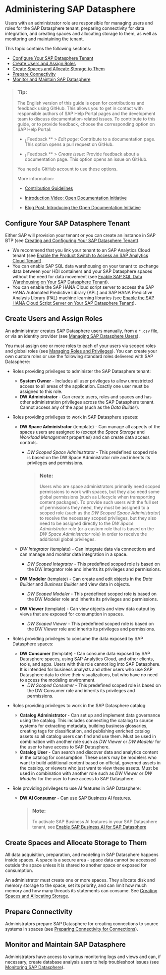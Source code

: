 <!-- loio70ee87c19d3b47459ac7f2c8d4fea48a -->

<link rel="stylesheet" type="text/css" href="css/sap-icons.css"/>

# Administering SAP Datasphere

Users with an administrator role are responsible for managing users and roles for the SAP Datasphere tenant, preparing connectivity for data integration, and creating spaces and allocating storage to them, as well as monitoring and maintaining the tenant.

This topic contains the following sections:

-   [Configure Your SAP Datasphere Tenant](administering-sap-datasphere-70ee87c.md#loio70ee87c19d3b47459ac7f2c8d4fea48a__section_configure)
-   [Create Users and Assign Roles](administering-sap-datasphere-70ee87c.md#loio70ee87c19d3b47459ac7f2c8d4fea48a__section_users_roles)
-   [Create Spaces and Allocate Storage to Them](administering-sap-datasphere-70ee87c.md#loio70ee87c19d3b47459ac7f2c8d4fea48a__section_spaces)
-   [Prepare Connectivity](administering-sap-datasphere-70ee87c.md#loio70ee87c19d3b47459ac7f2c8d4fea48a__section_connectivity)
-   [Monitor and Maintain SAP Datasphere](administering-sap-datasphere-70ee87c.md#loio70ee87c19d3b47459ac7f2c8d4fea48a__section_monitoring)

> ### Tip:  
> The English version of this guide is open for contributions and feedback using GitHub. This allows you to get in contact with responsible authors of SAP Help Portal pages and the development team to discuss documentation-related issues. To contribute to this guide, or to provide feedback, choose the corresponding option on SAP Help Portal:
> 
> -   <span class="SAP-icons-V5"></span> Feedback ** \> *Edit page*: Contribute to a documentation page. This option opens a pull request on GitHub.
> 
> -   <span class="SAP-icons-V5"></span> Feedback ** \> *Create issue*: Provide feedback about a documentation page. This option opens an issue on GitHub.
> 
> 
> You need a GitHub account to use these options.
> 
> More information:
> 
> -   [Contribution Guidelines](https://help.sap.com/docs/open-documentation-initiative/contribution-guidelines/readme.html)
> 
> -   [Introduction Video: Open Documentation Initiative](https://www.youtube.com/watch?v=WJ0oarMlVW4)
> 
> -   [Blog Post: Introducing the Open Documentation Initiative](https://blogs.sap.com/2021/05/20/introducing-the-open-documentation-initiative/)



<a name="loio70ee87c19d3b47459ac7f2c8d4fea48a__section_configure"/>

## Configure Your SAP Datasphere Tenant

Either SAP will provision your tenant or you can create an instance in SAP BTP \(see [Creating and Configuring Your SAP Datasphere Tenant](Creating-and-Configuring-Your-Tenant/creating-and-configuring-your-sap-datasphere-tenant-2f80b57.md)\).

-   We recommend that you link your tenant to an SAP Analytics Cloud tenant \(see [Enable the Product Switch to Access an SAP Analytics Cloud Tenant](Creating-and-Configuring-Your-Tenant/enable-the-product-switch-to-access-an-sap-analytics-cloud-tenant-40db567.md)\).
-   You can enable SAP SQL data warehousing on your tenant to exchange data between your HDI containers and your SAP Datasphere spaces without the need for data movement \(see [Enable SAP SQL Data Warehousing on Your SAP Datasphere Tenant](Creating-and-Configuring-Your-Tenant/enable-sap-sql-data-warehousing-on-your-sap-datasphere-tenant-e9a2878.md)\).
-   You can enable the SAP HANA Cloud script server to access the SAP HANA Automated Predictive Library \(APL\) and SAP HANA Predictive Analysis Library \(PAL\) machine learning libraries \(see [Enable the SAP HANA Cloud Script Server on Your SAP Datasphere Tenant](Creating-and-Configuring-Your-Tenant/enable-the-sap-hana-cloud-script-server-on-your-sap-datasphere-tenant-2871942.md)\).



<a name="loio70ee87c19d3b47459ac7f2c8d4fea48a__section_users_roles"/>

## Create Users and Assign Roles

An administrator creates SAP Datasphere users manually, from a `*.csv` file, or via an identity provider \(see [Managing SAP Datasphere Users](Managing-Users-and-Roles/managing-sap-datasphere-users-4fb82cb.md)\).

You must assign one or more roles to each of your users via scoped roles and global roles \(see [Managing Roles and Privileges](Managing-Users-and-Roles/managing-roles-and-privileges-3740dac.md)\). You can create your own custom roles or use the following standard roles delivered with SAP Datasphere:

-   Roles providing privileges to administer the SAP Datasphere tenant:
    -   **System Owner** - Includes all user privileges to allow unrestricted access to all areas of the application. Exactly one user must be assigned to this role. 
    -   **DW Administrator** - Can create users, roles and spaces and has other administration privileges across the SAP Datasphere tenant. Cannot access any of the apps \(such as the *Data Builder*\). 

-   Roles providing privileges to work in SAP Datasphere spaces:
    -   **DW Space Administrator** \(template\) - Can manage all aspects of the spaces users are assigned to \(except the *Space Storage* and *Workload Management* properties\) and can create data access controls.
        -   *DW Scoped Space Administrator* - This predefined scoped role is based on the DW Space Administrator role and inherits its privileges and permissions.

            > ### Note:  
            > Users who are space administrators primarily need scoped permissions to work with spaces, but they also need some global permissions \(such as Lifecycle when transporting content packages\). To provide such users with the full set of permissions they need, they must be assigned to a scoped role \(such as the *DW Scoped Space Administrator*\) to receive the necessary scoped privileges, but they also need to be assigned directly to the *DW Space Administrator* role \(or a custom role that is based on the *DW Space Administrator* role\) in order to receive the additional global privileges.


    -   *DW Integrator* \(template\) - Can integrate data via connections and can manage and monitor data integration in a space.
        -   *DW Scoped Integrator* - This predefined scoped role is based on the DW Integrator role and inherits its privileges and permissions.


    -   **DW Modeler** \(template\) - Can create and edit objects in the *Data Builder* and *Business Builder* and view data in objects.
        -   *DW Scoped Modeler* - This predefined scoped role is based on the DW Modeler role and inherits its privileges and permissions.


    -   **DW Viewer** \(template\) - Can view objects and view data output by views that are exposed for consumption in spaces.
        -   *DW Scoped Viewer* - This predefined scoped role is based on the DW Viewer role and inherits its privileges and permissions.



-   Roles providing privileges to consume the data exposed by SAP Datasphere spaces:
    -   **DW Consumer** \(template\) - Can consume data exposed by SAP Datasphere spaces, using SAP Analytics Cloud, and other clients, tools, and apps. Users with this role cannot log into SAP Datasphere. It is intended for business analysts and other users who use SAP Datasphere data to drive their visualizations, but who have no need to access the modeling environment.
        -   *DW Scoped Consumer* - This predefined scoped role is based on the DW Consumer role and inherits its privileges and permissions.



-   Roles providing privileges to work in the SAP Datasphere catalog:
    -   **Catalog Administrator** - Can set up and implement data governance using the catalog. This includes connecting the catalog to source systems for extracting metadata, building business glossaries, creating tags for classification, and publishing enriched catalog assets so all catalog users can find and use them. Must be used in combination with another role such as *DW Viewer* or *DW Modeler* for the user to have access to SAP Datasphere.
    -   **Catalog User** - Can search and discover data and analytics content in the catalog for consumption. These users may be modelers who want to build additional content based on official, governed assets in the catalog, or viewers who just want to view these assets. Must be used in combination with another role such as *DW Viewer* or *DW Modeler* for the user to have access to SAP Datasphere.

-   Role providing privileges to use AI features in SAP Datasphere:
    -   **DW AI Consumer** - Can use SAP Business AI features.

        > ### Note:  
        > To activate SAP Business AI features in your SAP Datasphere tenant, see [Enable SAP Business AI for SAP Datasphere](Creating-and-Configuring-Your-Tenant/enable-sap-business-ai-for-sap-datasphere-1b3fe45.md)





<a name="loio70ee87c19d3b47459ac7f2c8d4fea48a__section_spaces"/>

## Create Spaces and Allocate Storage to Them

All data acquisition, preparation, and modeling in SAP Datasphere happens inside spaces. A space is a secure area - space data cannot be accessed outside the space unless it is shared to another space or exposed for consumption.

An administrator must create one or more spaces. They allocate disk and memory storage to the space, set its priority, and can limit how much memory and how many threads its statements can consume. See [Creating Spaces and Allocating Storage](Creating-Spaces-and-Allocating-Storage/creating-spaces-and-allocating-storage-2ace657.md).



<a name="loio70ee87c19d3b47459ac7f2c8d4fea48a__section_connectivity"/>

## Prepare Connectivity

Administrators prepare SAP Datasphere for creating connections to source systems in spaces \(see [Preparing Connectivity for Connections](Preparing-Connectivity/preparing-connectivity-for-connections-bffbd58.md)\).



<a name="loio70ee87c19d3b47459ac7f2c8d4fea48a__section_monitoring"/>

## Monitor and Maintain SAP Datasphere

Administrators have access to various monitoring logs and views and can, if necessary, create database analysis users to help troubleshoot issues \(see [Monitoring SAP Datasphere](Monitoring-SAP-Datasphere/monitoring-sap-datasphere-28910cd.md)\).

